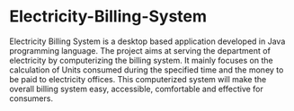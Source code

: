 # Electricity-Billing-System
Electricity Billing System is a desktop based application developed in Java programming language. The project aims at serving the department of electricity by computerizing the billing system. It mainly focuses on the calculation of Units consumed during the specified time and the money to be paid to electricity offices. This computerized system will make the overall billing system easy, accessible, comfortable and effective for consumers.
